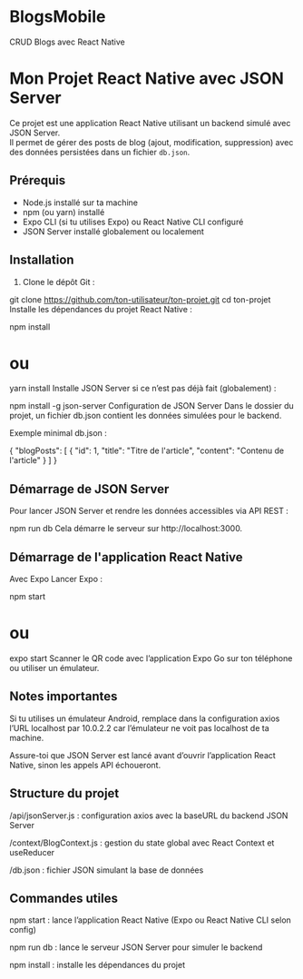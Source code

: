 # BlogsMobile
CRUD Blogs avec React Native

# Mon Projet React Native avec JSON Server

Ce projet est une application React Native utilisant un backend simulé avec JSON Server.  
Il permet de gérer des posts de blog (ajout, modification, suppression) avec des données persistées dans un fichier `db.json`.


## Prérequis

- Node.js installé sur ta machine  
- npm (ou yarn) installé  
- Expo CLI (si tu utilises Expo) ou React Native CLI configuré  
- JSON Server installé globalement ou localement


## Installation

1. Clone le dépôt Git :

git clone https://github.com/ton-utilisateur/ton-projet.git
cd ton-projet
Installe les dépendances du projet React Native :


npm install
# ou
yarn install
Installe JSON Server si ce n’est pas déjà fait (globalement) :


npm install -g json-server
Configuration de JSON Server
Dans le dossier du projet, un fichier db.json contient les données simulées pour le backend.

Exemple minimal db.json :

{
  "blogPosts": [
    {
      "id": 1,
      "title": "Titre de l'article",
      "content": "Contenu de l'article"
    }
  ]
}

## Démarrage de JSON Server
Pour lancer JSON Server et rendre les données accessibles via API REST :

npm run db
Cela démarre le serveur sur http://localhost:3000.


## Démarrage de l'application React Native
Avec Expo
Lancer Expo :

npm start
# ou
expo start
Scanner le QR code avec l’application Expo Go sur ton téléphone ou utiliser un émulateur.

## Notes importantes
Si tu utilises un émulateur Android, remplace dans la configuration axios l’URL localhost par 10.0.2.2 car l’émulateur ne voit pas localhost de ta machine.

Assure-toi que JSON Server est lancé avant d’ouvrir l’application React Native, sinon les appels API échoueront.

## Structure du projet
/api/jsonServer.js : configuration axios avec la baseURL du backend JSON Server

/context/BlogContext.js : gestion du state global avec React Context et useReducer

/db.json : fichier JSON simulant la base de données

## Commandes utiles
npm start : lance l’application React Native (Expo ou React Native CLI selon config)

npm run db : lance le serveur JSON Server pour simuler le backend

npm install : installe les dépendances du projet
